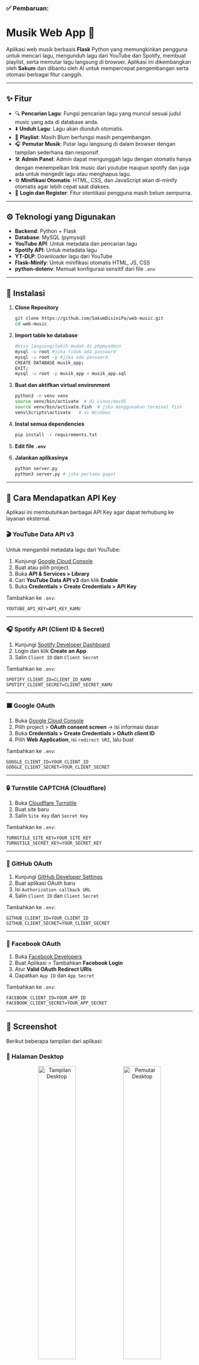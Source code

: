 ### ✅ Pembaruan:

# Musik Web App 🎵

Aplikasi web musik berbasis **Flask** Python yang memungkinkan pengguna untuk mencari lagu, mengunduh lagu dari YouTube dan Spotify, membuat playlist, serta memutar lagu langsung di browser. Aplikasi ini dikembangkan oleh **Sakum** dan dibantu oleh AI untuk mempercepat pengembangan serta otomasi berbagai fitur canggih.

---

## ✨ Fitur
- 🔍 **Pencarian Lagu**: Fungsi pencarian lagu yang muncul sesuai judul music yang ada di database anda.
- ⬇️ **Unduh Lagu**: Lagu akan diunduh otomatis.
- 📁 **Playlist**: Masih Blum berfungsi masih pengembangan.
- 🎧 **Pemutar Musik**: Putar lagu langsung di dalam browser dengan tampilan sederhana dan responsif.
- 🛠️ **Admin Panel**: Admin dapat mengunggah lagu dengan otomatis hanya dengan menempelkan link music dari youtube maupun spotify dan juga ada untuk mengedit lagu atau menghapus lagu.
- ⚙️ **Minifikasi Otomatis**: HTML, CSS, dan JavaScript akan di-minify otomatis agar lebih cepat saat diakses.
- 🔐 **Login dan Register**: Fitur otentikasi pengguna masih belum sempurna.

---

## ⚙️ Teknologi yang Digunakan
- **Backend**: Python + Flask
- **Database**: MySQL (pymysql)
- **YouTube API**: Untuk metadata dan pencarian lagu
- **Spotify API**: Untuk metadata lagu
- **YT-DLP**: Downloader lagu dari YouTube
- **Flask-Minify**: Untuk minifikasi otomatis HTML, JS, CSS
- **python-dotenv**: Memuat konfigurasi sensitif dari file `.env`

---

## 🚀 Instalasi

1. **Clone Repository**
   ```bash
   git clone https://github.com/SakumDisiniPa/web-music.git
   cd web-music
   ```

2. **Import table ke database**

   ```bash
   #bisa langsung/lebih mudah di phpmyadmin
   mysql -u root #jika tidak ada password
   mysql -u root -p #jika ada password
   CREATE DATABASE musik_app;
   EXIT;
   mysql -u root -p musik_app < musik_app.sql
   ```

3. **Buat dan aktifkan virtual environment**

   ```bash
   python3 -m venv venv
   source venv/bin/activate  # di Linux/macOS
   source venv/bin/activate.fish  # jika menggunakan terminal fish
   venv\Scripts\activate   # di Windows
   ```

4. **Instal semua dependencies**

   ```bash
   pip install -r requirements.txt
   ```

5. **Edit file `.env`**

6. **Jalankan aplikasinya**

   ```bash
   python server.py
   python3 server.py # jika pertama gagal
   ```

---

## 🔐 Cara Mendapatkan API Key

Aplikasi ini membutuhkan berbagai API Key agar dapat terhubung ke layanan eksternal.

### 🎬 YouTube Data API v3

Untuk mengambil metadata lagu dari YouTube:

1. Kunjungi [Google Cloud Console](https://console.cloud.google.com/)
2. Buat atau pilih project.
3. Buka **API & Services > Library**
4. Cari **YouTube Data API v3** dan klik **Enable**
5. Buka **Credentials > Create Credentials > API Key**

Tambahkan ke `.env`:

```env
YOUTUBE_API_KEY=API_KEY_KAMU
```

---

### 🎧 Spotify API (Client ID & Secret)

1. Kunjungi [Spotify Developer Dashboard](https://developer.spotify.com/dashboard/)
2. Login dan klik **Create an App**
3. Salin `Client ID` dan `Client Secret`

Tambahkan ke `.env`:

```env
SPOTIFY_CLIENT_ID=CLIENT_ID_KAMU
SPOTIFY_CLIENT_SECRET=CLIENT_SECRET_KAMU
```

---

### 🟦 Google OAuth

1. Buka [Google Cloud Console](https://console.cloud.google.com/)
2. Pilih project > **OAuth consent screen** → isi informasi dasar
3. Buka **Credentials > Create Credentials > OAuth client ID**
4. Pilih **Web Application**, isi `redirect URI`, lalu buat

Tambahkan ke `.env`:

```env
GOOGLE_CLIENT_ID=YOUR_CLIENT_ID
GOOGLE_CLIENT_SECRET=YOUR_CLIENT_SECRET
```

---

### 🔒 Turnstile CAPTCHA (Cloudflare)

1. Buka [Cloudflare Turnstile](https://dash.cloudflare.com/)
2. Buat site baru
3. Salin `Site Key` dan `Secret Key`

Tambahkan ke `.env`:

```env
TURNSTILE_SITE_KEY=YOUR_SITE_KEY
TURNSTILE_SECRET_KEY=YOUR_SECRET_KEY
```

---

### 🐙 GitHub OAuth

1. Kunjungi [GitHub Developer Settings](https://github.com/settings/developers)
2. Buat aplikasi OAuth baru
3. Isi `Authorization callback URL`
4. Salin `Client ID` dan `Client Secret`

Tambahkan ke `.env`:

```env
GITHUB_CLIENT_ID=YOUR_CLIENT_ID
GITHUB_CLIENT_SECRET=YOUR_CLIENT_SECRET
```

---

### 📘 Facebook OAuth

1. Buka [Facebook Developers](https://developers.facebook.com/)
2. Buat Aplikasi > Tambahkan **Facebook Login**
3. Atur **Valid OAuth Redirect URIs**
4. Dapatkan `App ID` dan `App Secret`

Tambahkan ke `.env`:

```env
FACEBOOK_CLIENT_ID=YOUR_APP_ID
FACEBOOK_CLIENT_SECRET=YOUR_APP_SECRET
```

---

## 📸 Screenshot

Berikut beberapa tampilan dari aplikasi:

### 🎵 Halaman Desktop

<div align="center">
  <img src="screenshot/desktop.png" alt="Tampilan Desktop" width="45%">
  <img src="screenshot/play-desktop.png" alt="Pemutar Desktop" width="45%">
</div>

### 🎧 Halaman PMobile

<div align="center">
  <img src="screenshot/play-mobile.png" alt="Pemutar Mobile" width="45%">
  <img src="screenshot/mobile.png" alt="Tampilan Mobile" width="45%">
</div>

### 🛠️ Halaman Admin Panel

<div align="center">
  <img src="screenshot/admin.png" alt="Admin Panel" width="80%">
</div>

## 📄 [Lisensi](https://github.com/SakumDisiniPa/web-music/blob/main/LICENSE)

Open source project by Sakum & AI 🤖. Bebas digunakan untuk belajar dan pengembangan.

---

